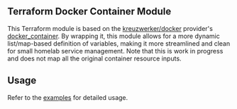 ## Terraform Docker Container Module
This Terraform module is based on the [kreuzwerker/docker](https://registry.terraform.io/providers/kreuzwerker/docker/latest/docs) provider's [docker_container](https://registry.terraform.io/providers/kreuzwerker/docker/latest/docs/resources/container). By wrapping it, this module allows for a more dynamic list/map-based definition of variables, making it more streamlined and clean for small homelab service management. Note that this is work in progress and does not map all the original container resource inputs.

## Usage

Refer to the [examples](./examples) for detailed usage.
